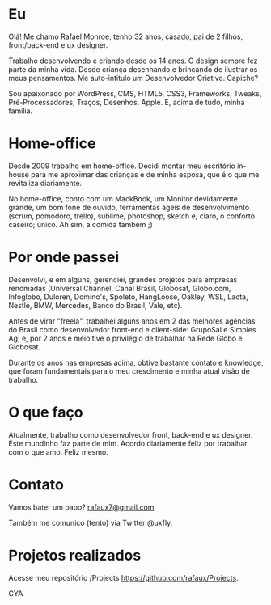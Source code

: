 # Eu

Olá! Me chamo Rafael Monroe, tenho 32 anos, casado, pai de 2 filhos, front/back-end e ux designer.

Trabalho desenvolvendo e criando desde os 14 anos. O design sempre fez parte da minha vida. Desde criança desenhando e brincando de ilustrar os meus pensamentos. Me auto-intitulo um Desenvolvedor Criativo. Capiche?

Sou apaixonado por WordPress, CMS, HTML5, CSS3, Frameworks, Tweaks, Pré-Processadores, Traços, Desenhos, Apple. E, acima de tudo, minha família.

# Home-office

Desde 2009 trabalho em home-office. Decidi montar meu escritório in-house para me aproximar das crianças e de minha esposa, que é o que me revitaliza diariamente.

No home-office, conto com um MackBook, um Monitor devidamente grande, um bom fone de ouvido, ferramentas ágeis de desenvolvimento (scrum, pomodoro, trello), sublime, photoshop, sketch e, claro, o conforto caseiro; único. Ah sim, a comida também ;)

# Por onde passei

Desenvolvi, e em alguns, gerenciei, grandes projetos para empresas renomadas (Universal Channel, Canal Brasil, Globosat, Globo.com, Infoglobo, Duloren, Domino's, Spoleto, HangLoose, Oakley, WSL, Lacta, Nestlé, BMW, Mercedes, Banco do Brasil, Vale, etc).

Antes de virar "freela", trabalhei alguns anos em 2 das melhores agências do Brasil como desenvolvedor front-end e client-side: GrupoSal e Simples Ag; e, por 2 anos e meio tive o privilégio de trabalhar na Rede Globo e Globosat.

Durante os anos nas empresas acima, obtive bastante contato e knowledge, que foram fundamentais para o meu crescimento e minha atual visão de trabalho.

# O que faço

Atualmente, trabalho como desenvolvedor front, back-end e ux designer. Este mundinho faz parte de mim. Acordo diariamente feliz por trabalhar com o que amo. Feliz mesmo.

# Contato

Vamos bater um papo? rafaux7@gmail.com.

Também me comunico (tento) via Twitter @uxfly.

# Projetos realizados

Acesse meu repositório /Projects https://github.com/rafaux/Projects.

CYA
